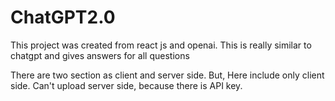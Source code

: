 # ChatGPT2.0
This project was created from react js and openai. This is really similar to chatgpt and gives answers for all questions

There are two section as client and server side. But, Here include only client side. Can't upload server side, because there is API key.
